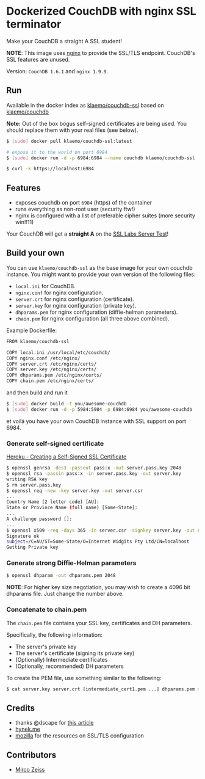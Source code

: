 # Dockerized CouchDB with nginx SSL terminator

Make your CouchDB a straight A SSL student!

**NOTE**: This image uses [nginx](http://nginx.org/) to provide the SSL/TLS endpoint.  CouchDB's SSL features are unused.

Version: `CouchDB 1.6.1` and `nginx 1.9.9`.

## Run

Available in the docker index as [klaemo/couchdb-ssl](https://index.docker.io/u/klaemo/couchdb-ssl/)
based on [klaemo/couchdb](https://index.docker.io/u/klaemo/couchdb/)

__Note:__ Out of the box bogus self-signed certificates are being used.
You should replace them with your real files (see below).

```bash
$ [sudo] docker pull klaemo/couchdb-ssl:latest

# expose it to the world on port 6984
$ [sudo] docker run -d -p 6984:6984 --name couchdb klaemo/couchdb-ssl

$ curl -k https://localhost:6984
```

## Features

* exposes couchdb on port `6984` (https) of the container
* runs everything as non-root user (security ftw!)
* nginx is configured with a list of preferable cipher suites (more security win!!11)

Your CouchDB will get a __straight A__ on the [SSL Labs Server Test](https://www.ssllabs.com/ssltest/)!

## Build your own

You can use `klaemo/couchdb-ssl` as the base image for your own couchdb instance.
You might want to provide your own version of the following files:

* `local.ini` for CouchDB.
* `nginx.conf` for nginx configuration.
* `server.crt` for nginx configuration (certificate).
* `server.key` for nginx configuration (private key).
* `dhparams.pem` for nginx configuration (diffie-helman parameters).
* `chain.pem` for nginx configuration (all three above combined).

Example Dockerfile:

```bash
FROM klaemo/couchdb-ssl

COPY local.ini /usr/local/etc/couchdb/
COPY nginx.conf /etc/nginx/
COPY server.crt /etc/nginx/certs/
COPY server.key /etc/nginx/certs/
COPY dhparams.pem /etc/nginx/certs/
COPY chain.pem /etc/nginx/certs/
```

and then build and run it

```bash
$ [sudo] docker build -t you/awesome-couchdb .
$ [sudo] docker run -d -p 5984:5984 -p 6984:6984 you/awesome-couchdb
```

et voilá you have your own CouchDB instance with SSL support on port 6984.

### Generate self-signed certificate

[Heroku - Creating a Self-Signed SSL Certificate](https://devcenter.heroku.com/articles/ssl-certificate-self)

```bash
$ openssl genrsa -des3 -passout pass:x -out server.pass.key 2048
$ openssl rsa -passin pass:x -in server.pass.key -out server.key
writing RSA key
$ rm server.pass.key
$ openssl req -new -key server.key -out server.csr
...
Country Name (2 letter code) [AU]:
State or Province Name (full name) [Some-State]:
...
A challenge password []:
...
$ openssl x509 -req -days 365 -in server.csr -signkey server.key -out server.crt
Signature ok
subject=/C=AU/ST=Some-State/O=Internet Widgits Pty Ltd/CN=localhost
Getting Private key
```

### Generate strong Diffie-Helman parameters

```bash
$ openssl dhparam -out dhparams.pem 2048
```

**NOTE**: For higher key size negotiation, you may wish to create a 4096 bit dhparams file.  Just change the number above.

### Concatenate to chain.pem

The `chain.pem` file contains your SSL key, certificates and DH parameters.

Specifically, the following information:
* The server's private key
* The server's certificate (signing its private key)
* (Optionally) Intermediate certificates
* (Optionally, recommended) DH parameters

To create the PEM file, use something similar to the following:

```sh
$ cat server.key server.crt [intermediate_cert1.pem ...] dhparams.pem > chain.pem
```

## Credits

* thanks @dscape for [this article](https://medium.com/code-adventures/35c45ce2a814)
* [hynek.me](https://hynek.me/articles/hardening-your-web-servers-ssl-ciphers/)
* [mozilla](https://wiki.mozilla.org/Security/Server_Side_TLS) for the resources on SSL/TLS configuration

## Contributors

* [Mirco Zeiss](https://github.com/zemirco)
